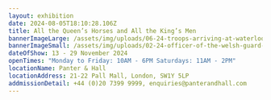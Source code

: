 ```yaml
---
layout: exhibition
date: 2024-08-05T18:10:28.106Z
title: All the Queen’s Horses and All the King’s Men
bannerImageLarge: /assets/img/uploads/06-24-troops-arriving-at-waterloo-for-overnight-coronation-rehearsal-80x160.jpg
bannerImageSmall: /assets/img/uploads/02-24-officer-of-the-welsh-guard-40x30.jpg
dateOfShow: 13 - 29 November 2024
openTimes: "Monday to Friday: 10AM - 6PM Saturdays: 11AM - 2PM"
locationName: Panter & Hall
locationAddress: 21-22 Pall Mall, London, SW1Y 5LP
addmissionDetail: +44 (0)20 7399 9999, enquiries@panterandhall.com
---
```

